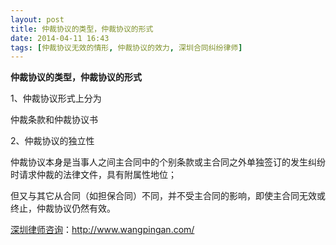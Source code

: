 ```yaml
---
layout: post
title: 仲裁协议的类型，仲裁协议的形式
date: 2014-04-11 16:43
tags: [仲裁协议无效的情形, 仲裁协议的效力, 深圳合同纠纷律师]
---
```

<strong>仲裁协议的类型，仲裁协议的形式</strong>

1、仲裁协议形式上分为

仲裁条款和仲裁协议书

2、仲裁协议的独立性

仲裁协议本身是当事人之间主合同中的个别条款或主合同之外单独签订的发生纠纷时请求仲裁的法律文件，具有附属性地位；

但又与其它从合同（如担保合同）不同，并不受主合同的影响，即使主合同无效或终止，仲裁协议仍然有效。

<a href="http://www.wangpingan.com/">深圳律师咨询</a>：<a href="http://www.wangpingan.com/">http://www.wangpingan.com/</a>

